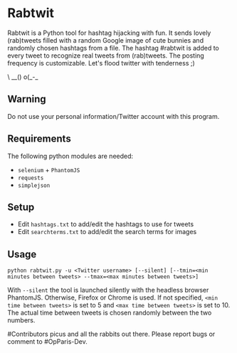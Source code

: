 # Rabtwit
Rabtwit is a Python tool for hashtag hijacking with fun. It sends lovely (rab)tweets filled with a random Google image of cute bunnies and randomly chosen hashtags from a file. The hashtag #rabtwit is added to every tweet to recognize real tweets from (rab)tweets. The posting frequency is customizable.
Let's flood twitter with tenderness ;)

   \\
  __()
o(_-\_ 

## Warning
Do not use your personal information/Twitter account with this program.

## Requirements
The following python modules are needed:
* `selenium` + `PhantomJS` 
* `requests`
* `simplejson`

## Setup
* Edit `hashtags.txt` to add/edit the hashtags to use for tweets
* Edit `searchterms.txt` to add/edit the search terms for images

## Usage
`python rabtwit.py -u <Twitter username> [--silent] [--tmin=<min minutes between tweets> --tmax=<max minutes between tweets>]`

With `--silent` the tool is launched silently with the headless browser PhantomJS. Otherwise, Firefox or Chrome is used.
If not specified, `<min time between tweets>` is set to 5 and `<max time between tweets>` is set to 10. The actual time between tweets is chosen randomly between the two numbers.


#Contributors
picus and all the rabbits out there. 
Please report bugs or comment to #OpParis-Dev.
